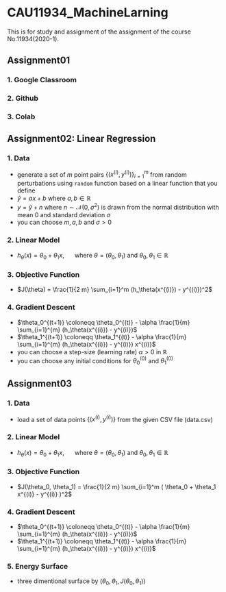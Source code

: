 # CAU11934_MachineLarning

This is for study and assignment of the assignment of the course No.11934(2020-1).


## Assignment01

### 1. Google Classroom

### 2. Github

### 3. Colab


## Assignment02: Linear Regression

### 1. Data

- generate a set of $`m`$ point pairs $`\{ (x^{(i)}, y^{(i)}) \}_{i = 1}^m`$ from random perturbations using `random` function based on a linear function that you define
- $`\hat{y} = a x + b`$ where $`a, b \in \mathbb{R}`$
- $`y = \hat{y} + n`$ where $`n \sim \mathcal{N}(0, \sigma^2)`$ is drawn from the normal distribution with mean $`0`$ and standard deviation $`\sigma`$
- you can choose $`m, a, b`$ and $`\sigma > 0`$

### 2. Linear Model

- $`h_\theta(x) = \theta_0 + \theta_1 x`$, $`\quad`$ where $`\theta = (\theta_0, \theta_1)`$ and $`\theta_0, \theta_1 \in \mathbb{R}`$

### 3. Objective Function

- $`J(\theta) = \frac{1}{2 m} \sum_{i=1}^m (h_\theta(x^{(i)}) - y^{(i)})^2`$

### 4. Gradient Descent
 
- $`\theta_0^{(t+1)} \coloneqq \theta_0^{(t)} - \alpha \frac{1}{m} \sum_{i=1}^{m} (h_\theta(x^{(i)}) - y^{(i)})`$
- $`\theta_1^{(t+1)} \coloneqq \theta_1^{(t)} - \alpha \frac{1}{m} \sum_{i=1}^{m} (h_\theta(x^{(i)}) - y^{(i)}) x^{(i)}`$
- you can choose a step-size (learning rate) $`\alpha > 0`$ in $`\mathbb{R}`$
- you can choose any initial conditions for $`\theta_0^{(0)}`$ and $`\theta_1^{(0)}`$


## Assignment03

### 1. Data

- load a set of data points $`\{ (x^{(i)}, y^{(i)}) \}`$ from the given CSV file (data.csv)

### 2. Linear Model

- $`h_\theta(x) = \theta_0 + \theta_1 x`$, $`\quad`$ where $`\theta = (\theta_0, \theta_1)`$ and $`\theta_0, \theta_1 \in \mathbb{R}`$

### 3. Objective Function

- $`J(\theta_0, \theta_1) = \frac{1}{2 m} \sum_{i=1}^m ( \theta_0 + \theta_1 x^{(i)} - y^{(i)} )^2`$

### 4. Gradient Descent
 
- $`\theta_0^{(t+1)} \coloneqq \theta_0^{(t)} - \alpha \frac{1}{m} \sum_{i=1}^{m} (h_\theta(x^{(i)}) - y^{(i)})`$
- $`\theta_1^{(t+1)} \coloneqq \theta_1^{(t)} - \alpha \frac{1}{m} \sum_{i=1}^{m} (h_\theta(x^{(i)}) - y^{(i)}) x^{(i)}`$

### 5. Energy Surface

- three dimentional surface by $`(\theta_0, \theta_1, J(\theta_0, \theta_1))`$

